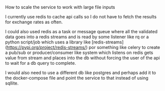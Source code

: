 How to scale the service to work with large file inputs 

I currently use redis to cache api calls so I do not have to fetch the results for exchange rates as often.

I could also used redis as a task or message queue where all the validated data goes into  a redis streams and is read by some listener like rq or a python script/job which uses a library like [redis-streams] (https://pypi.org/project/redis-streams/) por something like celery to create a pub/sub or producer/consumer like system which listens on redis gets value from stream and places into the db without forcing the user of the api to wait for a db query to complete.

I would also need to use a different db like postgres and perhaps add it to the docker-compose file and point the service to that instead of using sqllite.